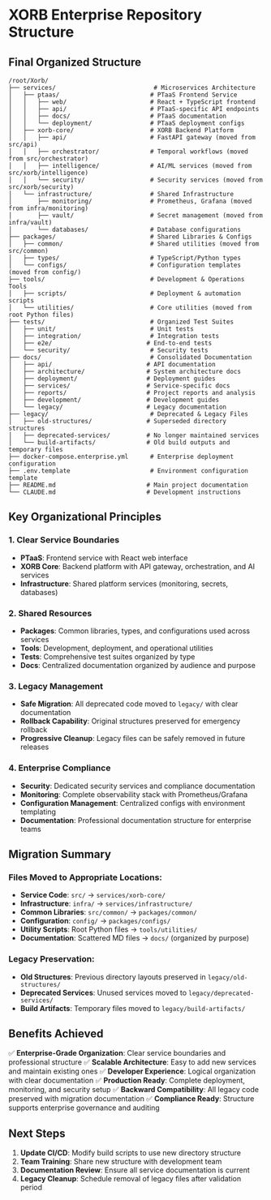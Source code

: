 # XORB Enterprise Repository Structure

## Final Organized Structure

```
/root/Xorb/
├── services/                           # Microservices Architecture
│   ├── ptaas/                         # PTaaS Frontend Service
│   │   ├── web/                       # React + TypeScript frontend
│   │   ├── api/                       # PTaaS-specific API endpoints
│   │   ├── docs/                      # PTaaS documentation
│   │   └── deployment/                # PTaaS deployment configs
│   ├── xorb-core/                     # XORB Backend Platform
│   │   ├── api/                       # FastAPI gateway (moved from src/api)
│   │   ├── orchestrator/              # Temporal workflows (moved from src/orchestrator)
│   │   ├── intelligence/              # AI/ML services (moved from src/xorb/intelligence)
│   │   └── security/                  # Security services (moved from src/xorb/security)
│   └── infrastructure/                # Shared Infrastructure
│       ├── monitoring/                # Prometheus, Grafana (moved from infra/monitoring)
│       ├── vault/                     # Secret management (moved from infra/vault)
│       └── databases/                 # Database configurations
├── packages/                          # Shared Libraries & Configs
│   ├── common/                        # Shared utilities (moved from src/common)
│   ├── types/                         # TypeScript/Python types
│   └── configs/                       # Configuration templates (moved from config/)
├── tools/                             # Development & Operations Tools
│   ├── scripts/                       # Deployment & automation scripts
│   └── utilities/                     # Core utilities (moved from root Python files)
├── tests/                             # Organized Test Suites
│   ├── unit/                          # Unit tests
│   ├── integration/                   # Integration tests
│   ├── e2e/                          # End-to-end tests
│   └── security/                      # Security tests
├── docs/                              # Consolidated Documentation
│   ├── api/                          # API documentation
│   ├── architecture/                 # System architecture docs
│   ├── deployment/                   # Deployment guides
│   ├── services/                     # Service-specific docs
│   ├── reports/                      # Project reports and analysis
│   ├── development/                  # Development guides
│   └── legacy/                       # Legacy documentation
├── legacy/                            # Deprecated & Legacy Files
│   ├── old-structures/               # Superseded directory structures
│   ├── deprecated-services/          # No longer maintained services
│   └── build-artifacts/              # Old build outputs and temporary files
├── docker-compose.enterprise.yml      # Enterprise deployment configuration
├── .env.template                      # Environment configuration template
├── README.md                         # Main project documentation
└── CLAUDE.md                         # Development instructions
```

## Key Organizational Principles

### 1. **Clear Service Boundaries**
- **PTaaS**: Frontend service with React web interface
- **XORB Core**: Backend platform with API gateway, orchestration, and AI services
- **Infrastructure**: Shared platform services (monitoring, secrets, databases)

### 2. **Shared Resources**
- **Packages**: Common libraries, types, and configurations used across services
- **Tools**: Development, deployment, and operational utilities
- **Tests**: Comprehensive test suites organized by type
- **Docs**: Centralized documentation organized by audience and purpose

### 3. **Legacy Management**
- **Safe Migration**: All deprecated code moved to `legacy/` with clear documentation
- **Rollback Capability**: Original structures preserved for emergency rollback
- **Progressive Cleanup**: Legacy files can be safely removed in future releases

### 4. **Enterprise Compliance**
- **Security**: Dedicated security services and compliance documentation
- **Monitoring**: Complete observability stack with Prometheus/Grafana
- **Configuration Management**: Centralized configs with environment templating
- **Documentation**: Professional documentation structure for enterprise teams

## Migration Summary

### Files Moved to Appropriate Locations:
- **Service Code**: `src/` → `services/xorb-core/`
- **Infrastructure**: `infra/` → `services/infrastructure/`
- **Common Libraries**: `src/common/` → `packages/common/`
- **Configuration**: `config/` → `packages/configs/`
- **Utility Scripts**: Root Python files → `tools/utilities/`
- **Documentation**: Scattered MD files → `docs/` (organized by purpose)

### Legacy Preservation:
- **Old Structures**: Previous directory layouts preserved in `legacy/old-structures/`
- **Deprecated Services**: Unused services moved to `legacy/deprecated-services/`
- **Build Artifacts**: Temporary files moved to `legacy/build-artifacts/`

## Benefits Achieved

✅ **Enterprise-Grade Organization**: Clear service boundaries and professional structure
✅ **Scalable Architecture**: Easy to add new services and maintain existing ones
✅ **Developer Experience**: Logical organization with clear documentation
✅ **Production Ready**: Complete deployment, monitoring, and security setup
✅ **Backward Compatibility**: All legacy code preserved with migration documentation
✅ **Compliance Ready**: Structure supports enterprise governance and auditing

## Next Steps

1. **Update CI/CD**: Modify build scripts to use new directory structure
2. **Team Training**: Share new structure with development team
3. **Documentation Review**: Ensure all service documentation is current
4. **Legacy Cleanup**: Schedule removal of legacy files after validation period
